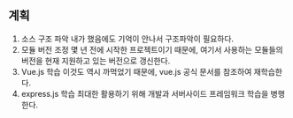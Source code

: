## 계획
1. 소스 구조 파악
내가 했음에도 기억이 안나서 구조파악이 필요하다.
2. 모듈 버전 조정
몇 년 전에 시작한 프로젝트이기 때문에, 여기서 사용하는 모듈들의 버전을 현재 지원하고 있는 버전으로 갱신한다.
3. Vue.js 학습
이것도 역시 까먹었기 때문에, vue.js 공식 문서를 참조하여 재학습한다.
4. express.js 학습
최대한 활용하기 위해 개발과 서버사이드 프레임워크 학습을 병행한다.
